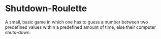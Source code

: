 # Shutdown-Roulette
A small, basic game in which one has to guess a number between two predefined values within a predefined amount of time, else their computer shuts-down.
